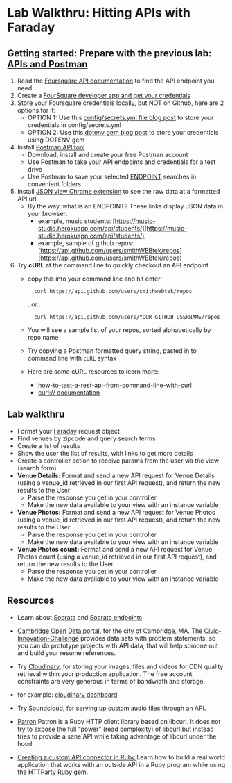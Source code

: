 
# Lab Walkthru: Hitting APIs with Faraday

## Getting started: Prepare with the previous lab: [APIs and Postman](https://learn.co/tracks/full-stack-web-development-v4/rails-and-javascript/consuming-apis/apis-and-postman)

1. Read the [Foursquare API documentation](https://developer.foursquare.com/docs/api/endpoints) to find the API endpoint you need.
2. Create a [FourSquare developer app and get your credentials](https://foursquare.com/developers/apps)
3. Store your Foursquare credentials locally, but NOT on Github, here are 2 options for it: 
	- OPTION 1: Use this [config/secrets.yml file blog post](https://blog.arkency.com/2017/07/how-to-safely-store-api-keys-in-rails-apps/) to store your credentials in config/secrets.yml
	- OPTION 2: Use this [dotenv gem blog post](https://medium.com/@rmcneely/exploring-the-dotenv-gem-a-handy-guide-20a0d7541883) to store your credentials using DOTENV gem
4. Install [Postman API tool](https://www.getpostman.com/)
	-	Download, install and create your free Postman account
	- Use Postman to take your API endpoints and credentials for a test drive
	-	Use Postman to save your selected [ENDPOINT](https://developer.foursquare.com/docs/api/venues/details) searches in convenient folders
5. Install [JSON view Chrome extension](https://chrome.google.com/webstore/detail/jsonview/chklaanhfefbnpoihckbnefhakgolnmc) to see the raw data at a formatted API url
	- By the way, what is an ENDPOINT? These links display JSON data in your browser:
		- example, music students: [https://music-studio.herokuapp.com/api/students/](https://music-studio.herokuapp.com/api/students/)
		- example, sample of github repos: [https://api.github.com/users/smithWEBtek/repos](https://api.github.com/users/smithWEBtek/repos)
6. Try **cURL** at the command line to quickly checkout an API endpoint
	- copy this into your command line and hit enter:

			curl https://api.github.com/users/smithwebtek/repos
		 
		 ..or..
			
			curl https://api.github.com/users/YOUR_GITHUB_USERNAME/repos

	- You will see a sample list of your repos, sorted alphabetically by repo name
	- Try copying a Postman formatted query string, pasted in to command line with `cURL` syntax	
	- Here are some cURL resources to learn more: 
		- [how-to-test-a-rest-api-from-command-line-with-curl](http://www.codingpedia.org/ama/how-to-test-a-rest-api-from-command-line-with-curl/)
		- [curl:// documentation](https://curl.haxx.se/)

## Lab walkthru
- Format your [Faraday](https://github.com/lostisland/faraday) request object
- Find venues by zipcode and query search terms
- Create a list of results
- Show the user the list of results, with links to get more details
- Create a controller action to receive params from the user via the view (search form)
- **Venue Details:** Format and send a new API request for Venue Details (using a venue_id retrieved in our first API request), and return the new results to the User
	- Parse the response you get in your controller
	- Make the new data available to your view with an instance variable
- **Venue Photos:** Format and send a new API request for Venue Photos (using a venue_id retrieved in our first API request), and return the new results to the User
	- Parse the response you get in your controller
	- Make the new data available to your view with an instance variable
- **Venue Photos count:** Format and send a new API request for Venue Photos count (using a venue_id retrieved in our first API request), and return the new results to the User
	- Parse the response you get in your controller
	- Make the new data available to your view with an instance variable


## Resources
- Learn about [Socrata](https://dev.socrata.com) and [Socrata endpoints](https://dev.socrata.com/docs/endpoints.html)

- [Cambridge Open Data portal](http://www.cambridgema.gov/departments/opendata), for the city of Cambridge, MA. The [Civic-Innovation-Challenge](https://data.cambridgema.gov/General-Government/Civic-Innovation-Challenge-Inventory/x96z-hdnh) provides data sets with problem statements, so you can do prototype projects with API data, that will help somone out and build your resume references.

- Try [Cloudinary](https://cloudinary.com), for storing your images, files and videos for CDN quality retrieval within your production application. The free account constraints are very generous in terms of bandwidth and storage.
- for example: [cloudinary dashboard](https://cloudinary.com/console)
- Try [Soundcloud](https://developers.soundcloud.com/), for serving up custom audio files through an API.
- [Patron](http://toland.github.io/patron/)
Patron is a Ruby HTTP client library based on libcurl. It does not try to expose the full “power” (read complexity) of libcurl but instead tries to provide a sane API while taking advantage of libcurl under the hood.
- [Creating a custom API connector in Ruby
](https://www.youtube.com/watch?v=uJd53gt1w6s&feature=youtu.be)
Learn how to build a real world application that works with an outside API in a Ruby program while using the HTTParty Ruby gem. 
